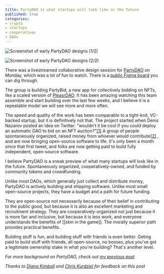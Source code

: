 ```yaml
---
title: PartyDAO is what startups will look like in the future
published: true
categories:
- crypto
- startups
- cooperatives
- DAOs
---
```


![Screenshot of early PartyDAO designs (1/2)](https://dl.dropboxusercontent.com/s%2Ffby1akx828fucri%2Fimage_kyy0ijac9l.png)

![Screenshot of early PartyDAO designs (2/2)](https://dl.dropboxusercontent.com/s%2Fo346fweildfg80d%2Fimage_q9g3wwdiup.png)

There was a livestreamed collaborative design session for [PartyDAO](https://party.mirror.xyz/) on Monday, which was a lot of fun to watch. There is a [public Figma board](https://www.figma.com/file/129WL3Stz1PKSMblzG0ton/PartyDAO?node-id=0%3A1) you can dig through.

The group is building PartyBid, a new app for collectively bidding on NFTs, like a scaled version of [PleasrDAO](https://decrypt.co/66933/why-this-dao-bought-snowden-nft). It has been amazing watching this team assemble and start building over the last few weeks, and I believe it is a repeatable model we will see more and more often.

The speed and quality of the work has been comparable to a tight-knit, VC-backed startup, but it is definitively not that. The project started when Denis Nazarov posted an idea on Twitter: "wouldn't it be cool if you could deploy an automatic DAO to bid on an NFT auction?"[\[1\]]() A group of people spontaneously organized, raised money from whoever would contribute[\[2\]](https://d.mirror.xyz/FLqkPA3iN4x-p97UhfhWwaCx8rBmVo-1yttY20oaob4) , and are now bringing open-source software to life. It's only been a month since that first tweet, and folks are now getting paid to build fully independent, open-source software. 

I believe PartyDAO is a sneak preview of what many startups will look like in the future. 
Spontaneously organized, cooperatively-owned, and funded by community tokens and crowdfunding. 

Unlike most DAOs, which generally just collect and distribute money, PartyDAO is actively building and shipping software. Unlike most small open-source projects, they have a budget and a path for future funding.

They are open-source not necessarily because of their belief in contributing to the public good, but because it is also an excellent marketing and recruitment strategy. They are cooperatively-organized not just because it is more fair and inclusive, but because it is less work, and everyone understands the benefits of [[skin in the game]]. The morally superior path provides practical benefits.

Building stuff is fun, and building stuff with friends is even better. Geting paid to build stuff with friends, all open-source, no bosses, plus you've got a legitimate ownership stake in what you're building? That's another level.

_For more background on PartyDAO, check out [my previous post](https://jamiedubs.com/blog/a-brief-history-of-partydao/)_

_Thanks to [Diana Kimball](https://twitter.com/dianakimball) and [Chris Kurdziel](https://twitter.com/ckurdziel) for feedback on this post_
